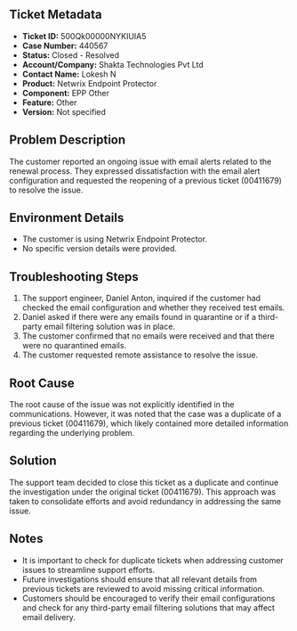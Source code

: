 ## Ticket Metadata
- **Ticket ID:** 500Qk00000NYKIUIA5
- **Case Number:** 440567
- **Status:** Closed - Resolved
- **Account/Company:** Shakta Technologies Pvt Ltd
- **Contact Name:** Lokesh N
- **Product:** Netwrix Endpoint Protector
- **Component:** EPP Other
- **Feature:** Other
- **Version:** Not specified

## Problem Description
The customer reported an ongoing issue with email alerts related to the renewal process. They expressed dissatisfaction with the email alert configuration and requested the reopening of a previous ticket (00411679) to resolve the issue.

## Environment Details
- The customer is using Netwrix Endpoint Protector.
- No specific version details were provided.

## Troubleshooting Steps
1. The support engineer, Daniel Anton, inquired if the customer had checked the email configuration and whether they received test emails.
2. Daniel asked if there were any emails found in quarantine or if a third-party email filtering solution was in place.
3. The customer confirmed that no emails were received and that there were no quarantined emails.
4. The customer requested remote assistance to resolve the issue.

## Root Cause
The root cause of the issue was not explicitly identified in the communications. However, it was noted that the case was a duplicate of a previous ticket (00411679), which likely contained more detailed information regarding the underlying problem.

## Solution
The support team decided to close this ticket as a duplicate and continue the investigation under the original ticket (00411679). This approach was taken to consolidate efforts and avoid redundancy in addressing the same issue.

## Notes
- It is important to check for duplicate tickets when addressing customer issues to streamline support efforts.
- Future investigations should ensure that all relevant details from previous tickets are reviewed to avoid missing critical information.
- Customers should be encouraged to verify their email configurations and check for any third-party email filtering solutions that may affect email delivery.